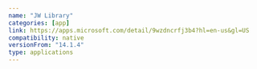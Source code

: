 ```yaml
---
name: "JW Library"
categories: [app]
link: https://apps.microsoft.com/detail/9wzdncrfj3b4?hl=en-us&gl=US
compatibility: native
versionFrom: "14.1.4"
type: applications
---
```


